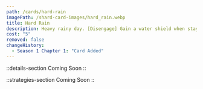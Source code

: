```yaml
---
path: /cards/hard-rain
imagePath: /shard-card-images/hard_rain.webp
title: Hard Rain
description: Heavy rainy day. [Disengage] Gain a water shield when staying in a rainy area.
cost: "5"
removed: false
changeHistory:
  - Season 1 Chapter 1: "Card Added"
---
```


::details-section
Coming Soon
::

::strategies-section
Coming Soon
::
